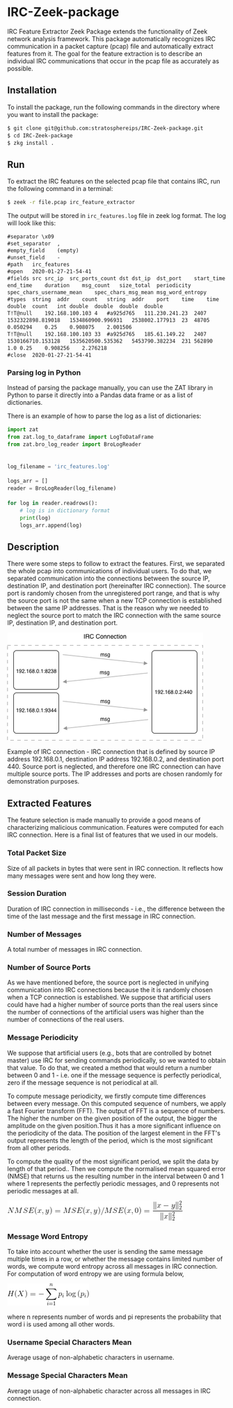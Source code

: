 # IRC-Zeek-package
IRC Feature Extractor Zeek Package extends the functionality of Zeek network analysis framework. This package automatically recognizes IRC communication in a packet capture (pcap) file and automatically extract features from it.
The goal for the feature extraction is to describe an individual IRC communications that occur in the pcap file as accurately as possible.

## Installation
To install the package, run the following commands in the directory where you want to install the package:
```bash
$ git clone git@github.com:stratosphereips/IRC-Zeek-package.git
$ cd IRC-Zeek-package
$ zkg install .
```
## Run
To extract the IRC features on the selected pcap file that contains IRC, run the following command in a terminal:
```bash
$ zeek -r file.pcap irc_feature_extractor
```
The output will be stored in  `irc_features.log` file in zeek log format. The log will look like this: 

```
#separator \x09
#set_separator	,
#empty_field	(empty)
#unset_field	-
#path	irc_features
#open	2020-01-27-21-54-41
#fields	src	src_ip	src_ports_count	dst	dst_ip	dst_port	start_time	end_time	duration	msg_count	size_total	periodicity	spec_chars_username_mean	spec_chars_msg_mean	msg_word_entropy
#types	string	addr	count	string	addr	port	time	time	double	count	int	double	double	double	double
T!T@null	192.168.100.103	4	#a925d765	111.230.241.23	2407	1532322898.819018	1534860900.996931	2538002.177913	23	48705	0.050294	0.25	0.908075	2.001506
T!T@null	192.168.100.103	33	#a925d765	185.61.149.22	2407	1530166710.153128	1535620500.535362	5453790.382234	231	562890	1.0	0.25	0.908256	2.276218
#close	2020-01-27-21-54-41

```

### Parsing log in Python

Instead of parsing the package manually, you can use the ZAT library  in Python to parse it directly into a Pandas data frame or as a list of dictionaries.

There is an example of how to parse the log as a list of dictionaries:


```python
import zat
from zat.log_to_dataframe import LogToDataFrame
from zat.bro_log_reader import BroLogReader


log_filename = 'irc_features.log'

logs_arr = []
reader = BroLogReader(log_filename)

for log in reader.readrows():
    # log is in dictionary format
    print(log)
    logs_arr.append(log) 
```

## Description
There were some steps to follow to extract the features. First, we separated the whole pcap into communications of individual users. To do that, we separated communication into the connections between the source IP, destination IP, and destination port (hereinafter IRC connection). The source port is randomly chosen from the unregistered port range, and that is why the source port is not the same when a new TCP connection is established between the same IP addresses. That is the reason why we needed to neglect the source port to match the IRC connection with the same source IP, destination IP, and destination port.

![alt](figs/irc-connection.png)

Example of IRC connection - IRC connection that is defined by source IP address 192.168.0.1, destination IP address 192.168.0.2, and destination port 440. Source port is neglected, and therefore one IRC connection can have multiple source ports. The IP addresses and ports are chosen randomly for demonstration purposes.

## Extracted Features
The feature selection is made manually to provide a good means of characterizing malicious communication. Features were computed for each IRC connection. Here is a final list of features that we used in our models.
### Total Packet Size
Size of all packets in bytes that were sent in IRC connection. It reflects how many messages were sent and how long they were.
### Session Duration
Duration of IRC connection in milliseconds - i.e., the difference between the time of the last message and the first message in IRC connection.
### Number of Messages
A total number of messages in IRC connection.
### Number of Source Ports
As we have mentioned before, the source port is neglected in unifying communication into IRC connections because the it is randomly chosen when a TCP connection is established. We suppose that artificial users could have had a higher number of source ports than the real users since the number of connections of the artificial users was higher than the number of connections of the real users.
### Message Periodicity
We suppose that artificial users (e.g., bots that are controlled by botnet master) use IRC for sending commands periodically, so we wanted to obtain that value. To do that, we created a method that would return a number between 0 and 1 - i.e. one if the message sequence is perfectly periodical, zero if the message sequence is not periodical at all.

To compute message periodicity, we firstly compute time differences between every message. On this computed sequence of numbers, we apply a fast Fourier transform (FFT). The output of FFT is a sequence of numbers. The higher the number on the given position of the output, the bigger the amplitude on the given position.Thus it has a more significant influence on the periodicity of the data.
The position of the largest element in the FFT's output represents the length of the period, which is the most significant from all other periods. 

To compute the quality of the most significant period, we split the data by length of that period.. Then we compute the normalised mean squared error (NMSE) that returns us the resulting number in the interval between 0 and 1 where 1 represents the perfectly periodic messages, and 0 represents not periodic messages at all.

![](figs/formula_per.gif)

### Message Word Entropy
To take into account whether the user is sending the same message multiple times in a row, or whether the message contains limited number of words, we compute word entropy across all messages in IRC connection. For computation of word entropy we are using formula below,

![](figs/formula_entropy.gif)

where n represents number of words and pi represents the probability that word i is used among all other words.
### Username Special Characters Mean
Average usage of non-alphabetic characters in username.
### Message Special Characters Mean
Average usage of non-alphabetic character across all messages in IRC connection.
